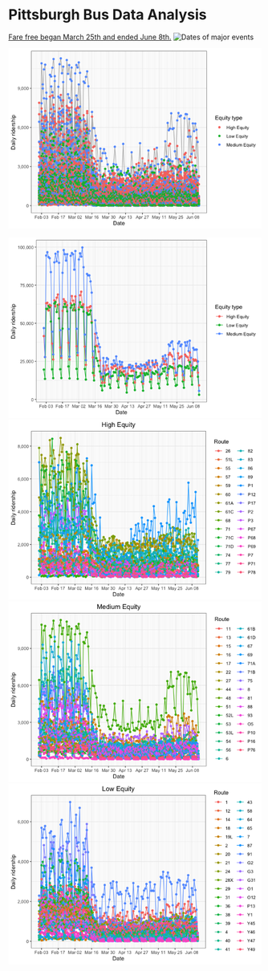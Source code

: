 Pittsburgh Bus Data Analysis
================

[Fare free began March 25th and ended
June 8th.](https://www.portauthority.org/covid-19/coronavirus/) ![Dates
of major
events](major_events.png)

![](pgh_files/figure-gfm/unnamed-chunk-3-1.png)<!-- -->

![](pgh_files/figure-gfm/unnamed-chunk-4-1.png)<!-- -->![](pgh_files/figure-gfm/unnamed-chunk-4-2.png)<!-- -->![](pgh_files/figure-gfm/unnamed-chunk-4-3.png)<!-- -->![](pgh_files/figure-gfm/unnamed-chunk-4-4.png)<!-- -->
